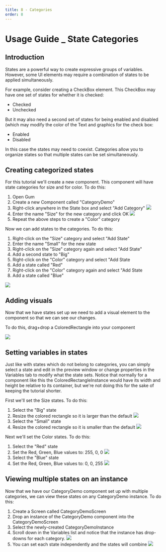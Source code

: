 ```yaml
---
title: 8 - Categories
order: 8
---
```


# Usage Guide \_ State Categories

## Introduction

States are a powerful way to create expressive groups of variables. However, some UI elements may require a combination of states to be applied simultaneously.

For example, consider creating a CheckBox element. This CheckBox may have one set of states for whether it is checked:

* Checked
* Unchecked

But it may also need a second set of states for being enabled and disabled \(which may modify the color of the Text and graphics for the check box:

* Enabled
* Disabled

In this case the states may need to coexist. Categories allow you to organize states so that multiple states can be set simultaneously.

## Creating categorized states

For this tutorial we'll create a new component. This component will have state categories for size and for color. To do this:

1. Open Gum
2. Create a new Component called "CategoryDemo"
3. Right-click anywhere in the State box and select "Add Category" ![](../.gitbook/assets/GumAddCategory.png)
4. Enter the name "Size" for the new category and click OK ![](../.gitbook/assets/GumAddCategoryCalledSize.PNG)
5. Repeat the above steps to create a "Color" category

Now we can add states to the categories. To do this:

1. Right-click on the "Size" category and select "Add State"
2. Enter the name "Small" for the new state
3. Right-click on the "Size" category again and select "Add State"
4. Add a second state to "Big"
5. Right-click on the "Color" category and select "Add State
6. Add a state called "Red"
7. Right-click on the "Color" category again and select "Add State
8. Add a state called "Blue"

![](../.gitbook/assets/GumStatesInCategories.PNG)

## Adding visuals

Now that we have states set up we need to add a visual element to the component so that we can see our changes.

To do this, drag+drop a ColoredRectangle into your component

![](../.gitbook/assets/GumColoredRectangleInComponent.PNG)

## Setting variables in states

Just like with states which do not belong to categories, you can simply select a state and edit in the preview window or change properties in the Variables tab to modify what the state sets. Notice that normally for a component like this the ColoredRectangleInstance would have its width and height be relative to its container, but we're not doing this for the sake of keeping the tutorial shorter.

First we'll set the Size states. To do this:

1. Select the "Big" state
2. Resize the colored rectangle so it is larger than the default ![](../.gitbook/assets/GumBigState.PNG)
3. Select the "Small" state
4. Resize the colored rectangle so it is smaller than the default ![](../.gitbook/assets/GumSmallState.PNG)

Next we'll set the Color states. To do this:

1. Select the "Red" state
2. Set the Red, Green, Blue values to:  255, 0, 0 ![](../.gitbook/assets/GumRedState.PNG)
3. Select the "Blue" state
4. Set the Red, Green, Blue values to:  0, 0, 255 ![](../.gitbook/assets/GumBlueState.PNG)

## Viewing multiple states on an instance

Now that we have our CategoryDemo component set up with multiple categories, we can view these states on any CategoryDemo instance. To do this:

1. Create a Screen called CategoryDemoScreen
2. Drop an instance of the CategoryDemo component into the CategoryDemoScreen
3. Select the newly-created CategoryDemoInstance
4. Scroll down in the Variables list and notice that the instance has drop-downs for each category.  ![](../.gitbook/assets/GumLookCategoriesOnInstance.PNG)
5. You can set each state independently and the states will combine ![](../.gitbook/assets/GumCombinedStates.PNG)

